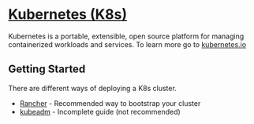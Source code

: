 # [Kubernetes (K8s)](https://kubernetes.io/)

Kubernetes is a portable, extensible, open source platform for managing containerized workloads and services. To learn more go to [kubernetes.io](https://kubernetes.io)

## Getting Started

There are different ways of deploying a K8s cluster.

- [Rancher](rancher/README.md) - Recommended way to bootstrap your cluster
- [kubeadm](kubeadm/README.md) - Incomplete guide (not recommended)
